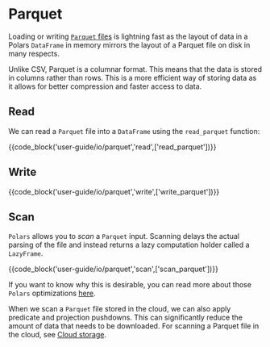# Parquet

Loading or writing [`Parquet` files](https://parquet.apache.org/) is lightning fast as the layout of data in a Polars `DataFrame` in memory mirrors the layout of a Parquet file on disk in many respects.

Unlike CSV, Parquet is a columnar format. This means that the data is stored in columns rather than rows. This is a more efficient way of storing data as it allows for better compression and faster access to data.

## Read

We can read a `Parquet` file into a `DataFrame` using the `read_parquet` function:

{{code_block('user-guide/io/parquet','read',['read_parquet'])}}

## Write

{{code_block('user-guide/io/parquet','write',['write_parquet'])}}

## Scan

`Polars` allows you to _scan_ a `Parquet` input. Scanning delays the actual parsing of the file and instead returns a lazy computation holder called a `LazyFrame`.

{{code_block('user-guide/io/parquet','scan',['scan_parquet'])}}

If you want to know why this is desirable, you can read more about those `Polars` optimizations [here](../concepts/lazy-vs-eager.md).

When we scan a `Parquet` file stored in the cloud, we can also apply predicate and projection pushdowns. This can significantly reduce the amount of data that needs to be downloaded. For scanning a Parquet file in the cloud, see [Cloud storage](cloud-storage.md/#scanning-from-cloud-storage-with-query-optimisation).
